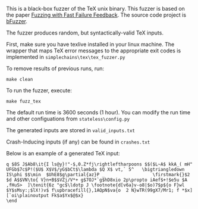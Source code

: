 This is a black-box fuzzer of the TeX unix binary.
This fuzzer is based on the paper [Fuzzing with Fast Failure Feedback](https://arxiv.org/pdf/2012.13516.pdf).
The source code project is [bFuzzer](https://github.com/vrthra/bFuzzer).

The fuzzer produces random, but syntactically-valid TeX inputs. 

First, make sure you have texlive installed in your linux machine. The wrapper that maps TeX error messages to the appropriate exit codes is implemented in `simplechains\tex\tex_fuzzer.py`

To remove results of previous runs, run:

	make clean

To run the fuzzer, execute:

	make fuzz_tex

The default run time is 3600 seconds (1 hour). You can modify the run time and other configuations from `stateless\config.py`

The generated inputs are stored in `valid_inputs.txt`

Crash-Inducing inputs (if any) can be found in `crashes.txt`

Below is an example of a generated TeX input:


``` 
q $8S J$Ab8\it{I ls@y}!"-$,0.Z*fj\rightleftharpoons $$($L~A$ kkA_( mH"  UFGb$7c$P!($U$ X$V$/yG$bCt$\lambda $Q X$ vt,` 5^   \bigtriangledown IS\phi $$\min  $UhE8$g\partial{az}P _                  \firstmark{}$2 $d A$$VN\to{ V}n+B$$VZj/V*+ g$7OJ*`g$hD8xio 2p\propto iAef$+!$e5u $A ,fHuS>  ]\tenit{6z "gc$\ldotp J \footnote{d[v6a}v-o8|$o)7$p${o F}wl $Y$sMsy:;$lX!)v$ f\upbracefill{},1AQpN$va{o  2 N}wTR(99gX7/Mr1; f *$x][`oi\plainoutput Fk$a$Yx$@$x}
\end
``` 
